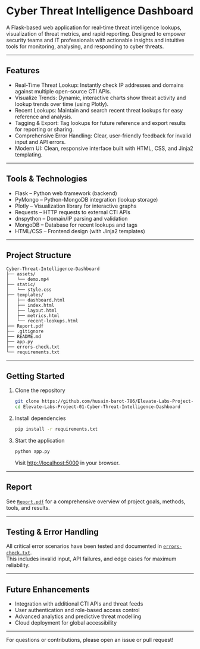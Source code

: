 # Cyber Threat Intelligence Dashboard

A Flask-based web application for real-time threat intelligence lookups, visualization of threat metrics, and rapid reporting. Designed to empower security teams and IT professionals with actionable insights and intuitive tools for monitoring, analysing, and responding to cyber threats.

---

##  Features

- Real-Time Threat Lookup: Instantly check IP addresses and domains against multiple open-source CTI APIs.
- Visualize Trends: Dynamic, interactive charts show threat activity and lookup trends over time (using Plotly).
- Recent Lookups: Maintain and search recent threat lookups for easy reference and analysis.
- Tagging & Export: Tag lookups for future reference and export results for reporting or sharing.
- Comprehensive Error Handling: Clear, user-friendly feedback for invalid input and API errors.
- Modern UI: Clean, responsive interface built with HTML, CSS, and Jinja2 templating.

---

## Tools & Technologies

- Flask – Python web framework (backend)
- PyMongo – Python-MongoDB integration (lookup storage)
- Plotly – Visualization library for interactive graphs
- Requests – HTTP requests to external CTI APIs
- dnspython – Domain/IP parsing and validation
- MongoDB – Database for recent lookups and tags
- HTML/CSS – Frontend design (with Jinja2 templates)

---

## Project Structure

```
Cyber-Threat-Intelligence-Dashboard
├── assets/
│   └── demo.mp4
├── static/
│   └── style.css
├── templates/
│   ├── dashboard.html
│   ├── index.html
│   ├── layout.html
│   ├── metrics.html
│   └── recent-lookups.html
├── Report.pdf
├── .gitignore
├── README.md
├── app.py
├── errors-check.txt
└── requirements.txt
```

---

## Getting Started

1. Clone the repository
   ```bash
   git clone https://github.com/husain-barot-786/Elevate-Labs-Project-01-Cyber-Threat-Intelligence-Dashboard/edit/main/Project-01-Cyber-Threat-Intelligence-Dashboard/README.md
   cd Elevate-Labs-Project-01-Cyber-Threat-Intelligence-Dashboard
   ```

2. Install dependencies
   ```bash
   pip install -r requirements.txt
   ```

3. Start the application
   ```bash
   python app.py
   ```
   Visit [http://localhost:5000](http://localhost:5000) in your browser.

---

## Report

See [`Report.pdf`](Report.pdf) for a comprehensive overview of project goals, methods, tools, and results.

---

## Testing & Error Handling

All critical error scenarios have been tested and documented in [`errors-check.txt`](errors-check.txt).  
This includes invalid input, API failures, and edge cases for maximum reliability.

---

## Future Enhancements

- Integration with additional CTI APIs and threat feeds
- User authentication and role-based access control
- Advanced analytics and predictive threat modelling
- Cloud deployment for global accessibility

---

For questions or contributions, please open an issue or pull request!

